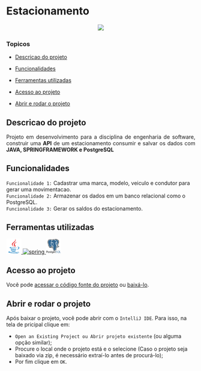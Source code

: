 <h1>Estacionamento</h1>

<p align="center">
<img src="http://img.shields.io/static/v1?label=STATUS&message=EM%20DESENVOLVIMENTO&color=GREEN&style=for-the-badge">
</p>

### Topicos
- [Descricao do projeto](#descricao-do-projeto)

- [Funcionalidades](#funcionalidades)

- [Ferramentas utilizadas](#ferramentas-utilizadas)

- [Acesso ao projeto](#acesso-ao-projeto)

- [Abrir e rodar o projeto](#abrir-e-rodar-o-projeto)

## Descricao do projeto

<p align="justify">Projeto em desenvolvimento para a disciplina de engenharia de software, construir uma <strong>API</strong> de um estacionamento consumir e salvar os dados com <strong>JAVA, SPRINGFRAMEWORK e PostgreSQL</strong></p>

## Funcionalidades

`Funcionalidade 1:` Cadastrar uma marca, modelo, veiculo e condutor para gerar uma movimentacao.<br>
`Funcionalidade 2:` Armazenar os dados em um banco relacional como o PostgreSQL.<br>
`Funcionalidade 3:` Gerar os saldos do estacionamento.<br>

## Ferramentas utilizadas
<p>
  <a href="https://www.java.com" target="_blank"> <img src="https://raw.githubusercontent.com/devicons/devicon/master/icons/java/java-original.svg" alt="java" width="40" height="40"/> </a> 
  <a href="https://spring.io/" target="_blank" rel="noreferrer"> <img src="https://www.vectorlogo.zone/logos/springio/springio-icon.svg" alt="spring" width="40" height="40"/> </a>
  <a href="https://www.postgresql.org" target="_blank" rel="noreferrer"> <img src="https://raw.githubusercontent.com/devicons/devicon/master/icons/postgresql/postgresql-original-wordmark.svg" alt="postgresql" width="40" height="40"/> </a>
</p> 
  


## Acesso ao projeto

Você pode [acessar o código fonte do projeto](https://github.com/AndreGChang/estacionamento) ou [baixá-lo](https://github.com/AndreGChang/estacionamento/archive/refs/heads/main.zip).

## Abrir e rodar o projeto

Após baixar o projeto, você pode abrir com o `IntelliJ IDE`. Para isso, na tela de pricipal clique em:

- `Open an Existing Project ou Abrir projeto existente` (ou alguma opção similar);
- Procure o local onde o projeto está e o selecione (Caso o projeto seja baixado via zip, é necessário extraí-lo antes de procurá-lo);
- Por fim clique em `OK`.



